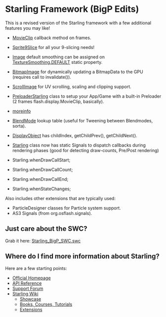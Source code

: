 Starling Framework (BigP Edits)
===============================

This is a revised version of the Starling framework with a few additional features you may like!

* [MovieClip](https://github.com/bigp/Starling-Framework/blob/master/starling/src/starling/display/MovieClip.as) callback method on frames.
* [Sprite9Slice](https://github.com/bigp/Starling-Framework/blob/master/starling/src/starling/extensions/bigp/Sprite9Sliced.as) for all your 9-slicing needs!
* [Image](https://github.com/bigp/Starling-Framework/blob/master/starling/src/starling/display/Image.as) default smoothing can be assigned on [TextureSmoothing.DEFAULT](https://github.com/bigp/Starling-Framework/blob/master/starling/src/starling/textures/TextureSmoothing.as) static property.
* [BitmapImage](https://github.com/bigp/Starling-Framework/blob/master/starling/src/starling/extensions/bigp/BitmapImage.as) for dynamically updating a BitmapData to the GPU (requires call to invalidate()).
* [ScrollImage](https://github.com/bigp/Starling-Framework/blob/master/starling/src/starling/extensions/bigp/ScrollImage.as) for UV scrolling, scaling and clipping support.
* [PreloaderStarling](https://github.com/bigp/Starling-Framework/blob/master/starling/src/com/bigp/preloaders/PreloaderStarling.as) class to setup your App/Game with a built-in Preloader (2 frames flash.display.MovieClip, basically).
 * [moreinfo](https://github.com/bigp/Starling-Framework/blob/master/moreinfo_preloaders.md)
* [BlendMode](https://github.com/bigp/Starling-Framework/blob/master/starling/src/starling/display/BlendMode.as) lookup table (useful for Tweening between Blendmodes, sorta).
* [DisplayObject](https://github.com/bigp/Starling-Framework/blob/master/starling/src/starling/display/DisplayObject.as) has childIndex, getChildPrev(), getChildNext().
* [Starling](https://github.com/bigp/Starling-Framework/blob/master/starling/src/starling/core/Starling.as) class now has static Signals to dispatch callbacks during rendering phases (good for detecting draw-counts, Pre/Post rendering)

 * Starling.whenDrawCallStart;
 * Starling.whenDrawCallCount;
 * Starling.whenDrawCallEnd;
 * Starling.whenStateChanges;

Also includes other extensions that are typically used:

* ParticleDesigner classes for Particle system support.
* AS3 Signals (from org.osflash.signals).


Just care about the SWC?
------------------------

Grab it here: [Starling_BigP_SWC.swc](https://github.com/bigp/Starling-Framework/raw/master/starling/bin/Starling_BigP_SWC.swc)

Where do I find more information about Starling?
------------------------------------------------

Here are a few starting points:

* [Official Homepage](http://www.starling-framework.org)
* [API Reference](http://doc.starling-framework.org)
* [Support Forum](http://forum.starling-framework.org)
* [Starling Wiki](http://wiki.starling-framework.org)
  * [Showcase](http://wiki.starling-framework.org/games/start)
  * [Books, Courses, Tutorials](http://wiki.starling-framework.org/tutorials/start)
  * [Extensions](http://wiki.starling-framework.org/extensions/start)

[1]: http://www.sparrow-framework.org
